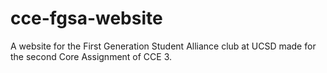 # cce-fgsa-website
A website for the First Generation Student Alliance club at UCSD made for the second Core Assignment of CCE 3.
